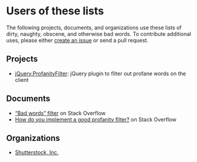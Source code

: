 # Users of these lists

The following projects, documents, and organizations use these lists of dirty,
naughty, obscene, and otherwise bad words. To contribute additional uses, please
either [create an issue](https://github.com/shutterstock/List-of-Dirty-Naughty-Obscene-and-Otherwise-Bad-Words/issues/new)
or send a pull request.

## Projects

* [jQuery.ProfanityFilter](https://github.com/ChaseFlorell/jQuery.ProfanityFilter):
  jQuery plugin to filter out profane words on the client

## Documents

* [“Bad words” filter](http://stackoverflow.com/questions/24515/bad-words-filter)
  on Stack Overflow
* [How do you implement a good profanity filter?](http://stackoverflow.com/questions/273516/how-do-you-implement-a-good-profanity-filter)
  on Stack Overflow

## Organizations

* [Shutterstock, Inc.](http://code.shutterstock.com/)